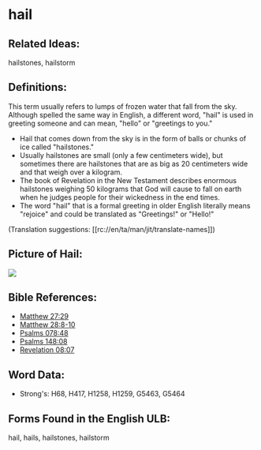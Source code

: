 # hail

## Related Ideas:

hailstones, hailstorm

## Definitions:

This term usually refers to lumps of frozen water that fall from the sky. Although spelled the same way in English, a different word, "hail" is used in greeting someone and can mean, "hello" or "greetings to you."

* Hail that comes down from the sky is in the form of balls or chunks of ice called "hailstones."
* Usually hailstones are small (only a few centimeters wide), but sometimes there are hailstones that are as big as 20 centimeters wide and that weigh over a kilogram.
* The book of Revelation in the New Testament describes enormous hailstones weighing 50 kilograms that God will cause to fall on earth when he judges people for their wickedness in the end times.
* The word "hail" that is a formal greeting in older English literally means "rejoice" and could be translated as "Greetings!" or "Hello!"

(Translation suggestions: [[rc://en/ta/man/jit/translate-names]])

## Picture of Hail:

<a href="https://content.bibletranslationtools.org/WycliffeAssociates/en_tw/raw/branch/master/PNGs/h/Hail.png"><img src="https://content.bibletranslationtools.org/WycliffeAssociates/en_tw/raw/branch/master/PNGs/h/Hail.png" ></a>

## Bible References:

* [Matthew 27:29](rc://en/tn/help/mat/27/29)
* [Matthew 28:8-10](rc://en/tn/help/mat/28/08)
* [Psalms 078:48](rc://en/tn/help/psa/078/048)
* [Psalms 148:08](rc://en/tn/help/psa/148/008)
* [Revelation 08:07](rc://en/tn/help/rev/08/07)

## Word Data:

* Strong's: H68, H417, H1258, H1259, G5463, G5464

## Forms Found in the English ULB:

hail, hails, hailstones, hailstorm

